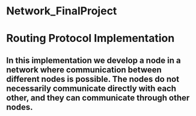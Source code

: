 # Network_FinalProject

# Routing Protocol Implementation

## In this implementation we develop a node in a network where communication between different nodes is possible. The nodes do not necessarily communicate directly with each other, and they can communicate through other nodes.
